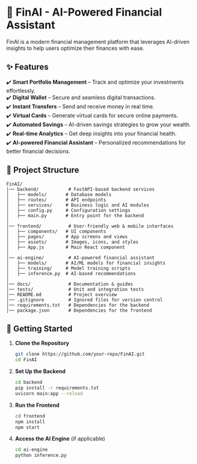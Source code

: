 
# 🚀 FinAI - AI-Powered Financial Assistant  

FinAI is a modern financial management platform that leverages AI-driven insights to help users optimize their finances with ease.  

## ✨ Features  

✔️ **Smart Portfolio Management** – Track and optimize your investments effortlessly.  
✔️ **Digital Wallet** – Secure and seamless digital transactions.  
✔️ **Instant Transfers** – Send and receive money in real time.  
✔️ **Virtual Cards** – Generate virtual cards for secure online payments.  
✔️ **Automated Savings** – AI-driven savings strategies to grow your wealth.  
✔️ **Real-time Analytics** – Get deep insights into your financial health.  
✔️ **AI-powered Financial Assistant** – Personalized recommendations for better financial decisions.  

## 📂 Project Structure  

```
FinAI/
│── backend/           # FastAPI-based backend services
│   ├── models/       # Database models
│   ├── routes/       # API endpoints
│   ├── services/     # Business logic and AI modules
│   ├── config.py     # Configuration settings
│   ├── main.py       # Entry point for the backend
│
│── frontend/          # User-friendly web & mobile interfaces
│   ├── components/   # UI components
│   ├── pages/        # App screens and views
│   ├── assets/       # Images, icons, and styles
│   ├── App.js        # Main React component
│
│── ai-engine/         # AI-powered financial assistant
│   ├── models/       # AI/ML models for financial insights
│   ├── training/     # Model training scripts
│   ├── inference.py  # AI-based recommendations
│
│── docs/              # Documentation & guides
│── tests/             # Unit and integration tests
│── README.md          # Project overview
│── .gitignore         # Ignored files for version control
│── requirements.txt   # Dependencies for the backend
│── package.json       # Dependencies for the frontend
```

## 🚀 Getting Started  

1. **Clone the Repository**  
   ```bash
   git clone https://github.com/your-repo/FinAI.git
   cd FinAI
   ```
2. **Set Up the Backend**  
   ```bash
   cd backend
   pip install -r requirements.txt
   uvicorn main:app --reload
   ```
3. **Run the Frontend**  
   ```bash
   cd frontend
   npm install
   npm start
   ```
4. **Access the AI Engine** (if applicable)  
   ```bash
   cd ai-engine
   python inference.py
   ```
